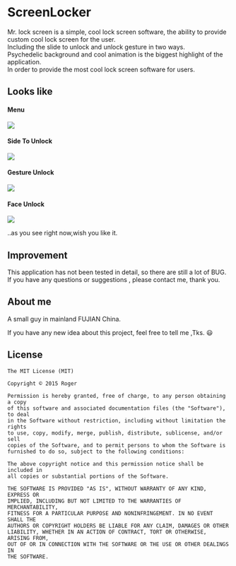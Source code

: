 # ScreenLocker
Mr. lock screen is a simple, cool lock screen software, the ability to provide custom cool lock screen for the user.<br>
Including the slide to unlock and unlock gesture in two ways. <br>
Psychedelic background and cool animation is the biggest highlight of the application.<br>
In order to provide the most cool lock screen software for users.<br>


## Looks like

#### Menu
![](https://github.com/Rogero0o/ScreenLocker/raw/master/images/1.gif)


#### Side To Unlock
![](https://github.com/Rogero0o/ScreenLocker/raw/master/images/2.gif)

#### Gesture Unlock
![](https://github.com/Rogero0o/ScreenLocker/raw/master/images/3.gif)

#### Face Unlock
![](https://github.com/Rogero0o/ScreenLocker/raw/master/images/4.gif)

..as you see right now,wish you like it.

## Improvement

This application has not been tested in detail, so there are still a lot of BUG.<br>
If you have any questions or suggestions , please contact me, thank you.

## About me

A small guy  in mainland FUJIAN China.

If you have any new idea about this project, feel free to tell me ,Tks. :smiley:


## License

	The MIT License (MIT)

	Copyright © 2015 Roger

	Permission is hereby granted, free of charge, to any person obtaining a copy
	of this software and associated documentation files (the "Software"), to deal
	in the Software without restriction, including without limitation the rights
	to use, copy, modify, merge, publish, distribute, sublicense, and/or sell
	copies of the Software, and to permit persons to whom the Software is
	furnished to do so, subject to the following conditions:

	The above copyright notice and this permission notice shall be included in
	all copies or substantial portions of the Software.

	THE SOFTWARE IS PROVIDED "AS IS", WITHOUT WARRANTY OF ANY KIND, EXPRESS OR
	IMPLIED, INCLUDING BUT NOT LIMITED TO THE WARRANTIES OF MERCHANTABILITY,
	FITNESS FOR A PARTICULAR PURPOSE AND NONINFRINGEMENT. IN NO EVENT SHALL THE
	AUTHORS OR COPYRIGHT HOLDERS BE LIABLE FOR ANY CLAIM, DAMAGES OR OTHER
	LIABILITY, WHETHER IN AN ACTION OF CONTRACT, TORT OR OTHERWISE, ARISING FROM,
	OUT OF OR IN CONNECTION WITH THE SOFTWARE OR THE USE OR OTHER DEALINGS IN
	THE SOFTWARE.
